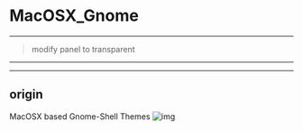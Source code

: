 # MacOSX_Gnome
---
> modify panel to transparent

---

---
## origin
MacOSX based Gnome-Shell Themes
![img](https://github.com/unc926/MacOSX_Gnome/blob/master/Preview.jpg)
